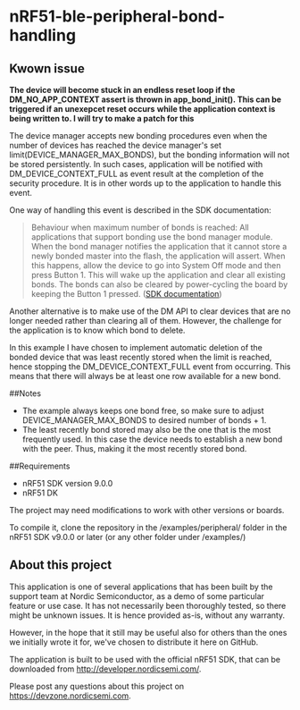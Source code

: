 # nRF51-ble-peripheral-bond-handling

## Kwown issue
**The device will become stuck in an endless reset loop if the DM_NO_APP_CONTEXT assert is thrown in app_bond_init(). This can be** **triggered if an unexepcet reset occurs**
**while the application context is being written to. I will try to make a patch for this** 

The device manager accepts new bonding procedures even when the number of devices has reached the device manager's set limit(DEVICE_MANAGER_MAX_BONDS),
but the bonding information will not be stored persistently. In such cases, application will be notified with DM_DEVICE_CONTEXT_FULL 
as event result at the completion of the security procedure. It is in other words up to the application to handle this event. 

One way of handling this event is described in the SDK documentation: 

>Behaviour when maximum number of bonds is reached: All applications that support bonding use the bond manager module. 
>When the bond manager notifies the application that it cannot store a newly bonded master into the flash, the application will assert. 
>When this happens, allow the device to go into System Off mode and then press Button 1. This will wake up the application and clear all existing bonds. 
>The bonds can also be cleared by power-cycling the board by keeping the Button 1 pressed. ([SDK documentation])

Another alternative is to make use of the DM API to clear devices that are no longer needed rather than clearing all of them. However, the 
challenge for the application is to know which bond to delete. 

In this example I have chosen to implement automatic deletion of the bonded device that was least recently stored when the limit is reached, hence stopping the 
DM_DEVICE_CONTEXT_FULL event from occurring. This means that there will always be at least one row available for a new bond.

##Notes

 - The example always keeps one bond free, so make sure to adjust DEVICE_MANAGER_MAX_BONDS to desired number of bonds + 1.
 - The least recently bond stored may also be the one that is the most frequently used. In this case the device needs to establish a new bond with the peer.
   Thus, making it the most recently stored bond. 

##Requirements

 - nRF51 SDK version 9.0.0
 - nRF51 DK

The project may need modifications to work with other versions or boards.

To compile it, clone the repository in the /examples/peripheral/ folder in the nRF51 SDK v9.0.0 or later (or any other folder under /examples/)

## About this project

This application is one of several applications that has been built by the support team at Nordic Semiconductor, as a demo of some particular feature or use case. 
It has not necessarily been thoroughly tested, so there might be unknown issues. It is hence provided as-is, without any warranty.

However, in the hope that it still may be useful also for others than the ones we initially wrote it for, we've chosen to distribute it here on GitHub.

The application is built to be used with the official nRF51 SDK, that can be downloaded from http://developer.nordicsemi.com/.

Please post any questions about this project on https://devzone.nordicsemi.com.


[SDK documentation]:http://developer.nordicsemi.com/nRF51_SDK/nRF51_SDK_v8.x.x/doc/8.1.0/s110/html/a00064.html
